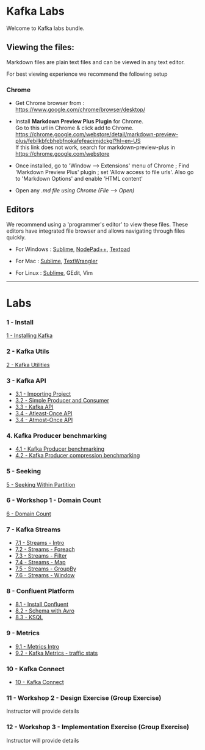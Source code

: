 <link rel='stylesheet' href='assets/css/main.css'/>

Kafka Labs
==========
Welcome to Kafka labs bundle.

Viewing the files:
-----------------
Markdown files are plain text files and can be viewed in any text editor.

For best viewing experience we recommend the following setup

### Chrome

* Get Chrome browser from : https://www.google.com/chrome/browser/desktop/

* Install **Markdown Preview Plus Plugin** for Chrome.  
Go to this url in Chrome & click add to Chrome.  
    https://chrome.google.com/webstore/detail/markdown-preview-plus/febilkbfcbhebfnokafefeacimjdckgl?hl=en-US  
If this link does not work, search for markdown-preview-plus in https://chrome.google.com/webstore

* Once installed, go to 'Window --> Extensions' menu of Chrome ;   Find 'Markdown Preview Plus' plugin ;  set 'Allow access to file urls'.
Also go to 'Markdown Options' and enable 'HTML content'

* Open any *.md file using Chrome (File --> Open)*


Editors
-------
We recommend using a 'programmer's editor' to view these files. These editors have integrated file browser and allows navigating through files quickly.

* For Windows : [Sublime](http://www.sublimetext.com/), [NodePad++](http://notepad-plus-plus.org/), [Textpad](http://www.textpad.com/)

* For Mac : [Sublime](http://www.sublimetext.com/),  [TextWrangler](http://www.barebones.com/products/textwrangler/)

* For Linux : [Sublime](http://www.sublimetext.com/), GEdit, Vim
----

# Labs

### 1 - Install
[1 - Installing Kafka](labs/1-installing-kafka.md)

### 2 - Kafka Utils
[2 - Kafka Utilities](labs/2-kafka-utils.md)

### 3 - Kafka API
- [3.1 - Importing Project](labs/3.1-import-project.md)
- [3.2 - Simple Producer and Consumer](labs/3.2-kafka-api.md)
- [3.3 - Kafka API](labs/3.3-kafka-api.md)
- [3.4 - Atleast-Once API](labs/3.4-atleastApi.md)
- [3.4 - Atmost-Once API](labs/3.5-atmostApi.md)

### 4. Kafka Producer benchmarking
- [4.1 - Kafka Producer benchmarking](labs/4.1-producer-benchmark.md)
- [4.2 - Kafka Producer  compression benchmarking](labs/4.2-producer-compress.md)

### 5 - Seeking
[5 - Seeking Within Partition](labs/5-seek.md)

### 6 - Workshop 1 - Domain Count
[6 - Domain Count](labs/6-domain-count.md)

### 7 - Kafka Streams
- [7.1 - Streams - Intro](labs/7.1-streaming-intro.md)
- [7.2 - Streams - Foreach](labs/7.2-streaming-foreach.md)
- [7.3 - Streams - Filter](labs/7.3-streaming-filter.md)
- [7.4 - Streams - Map](labs/7.4-streaming-map.md)
- [7.5 - Streams - GroupBy](labs/7.5-streaming-groupby.md)
- [7.6 - Streams - Window](labs/7.6-streaming-window.md)

### 8 - Confluent Platform
- [8.1 - Install Confluent](labs/8.1-install-confluent.md)
- [8.2 - Schema with Avro](labs/8.2-avro-schema.md)
- [8.3 - KSQL](labs/8.3-ksql-intro.md)

### 9 -  Metrics
- [9.1 - Metrics Intro](labs/9.1-metrics-intro.md)
- [9.2 - Kafka Metrics - traffic stats](labs/9.2-kafka-metrics.md)

### 10 - Kafka Connect
- [10 - Kafka Connect](labs/10-kafka-connect.md)

### 11 - Workshop 2  - Design Exercise (Group Exercise)
Instructor will provide details

### 12 - Workshop 3 - Implementation Exercise (Group Exercise)
Instructor will provide details
